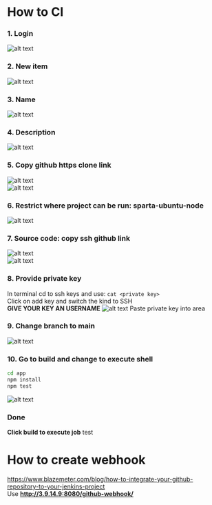 # How to CI 
### 1. Login 
![alt text](images/jenkins_login.png)
### 2. New item
![alt text](images/new_item.png)
### 3. Name
![alt text](images/name_freestyle.png)
### 4. Description
![alt text](images/description.png)
### 5. Copy github https clone link
![alt text](images/git_https_link.png)<br>
![alt text](images/git_https_link_jenkins.png)
### 6. Restrict where project can be run: sparta-ubuntu-node
![alt text](images/label_expression.png)
### 7. Source code: copy ssh github link
![alt text](images/ssh_link_git.png)<br>
![alt text](images/ssh_link_jenkins.png)
### 8. Provide private key
In terminal cd to ssh keys and use: `cat <private key>`<br>
Click on add key and switch the kind to SSH<br>
**GIVE YOUR KEY AN USERNAME**
![alt text](images/enter_priv_key.png)
Paste private key into area
### 9. Change branch to main
![alt text](images/change_branch_main.png)
### 10. Go to build and change to execute shell
```bash
cd app
npm install
npm test
```
![alt text](images/bash_input.png)<br>
### Done
**Click build to execute job**
test
# How to create webhook
https://www.blazemeter.com/blog/how-to-integrate-your-github-repository-to-your-jenkins-project<br>
Use **http://3.9.14.9:8080/github-webhook/**


